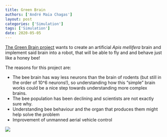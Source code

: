 ```yaml
---
title: Green Brain
authors: ['André Maia Chagas']
layout: post
categories: ['Simulation']
tags: ['Simulation']
date: 2020-05-05
---
```


[The Green Brain project](http://greenbrain.group.shef.ac.uk/) wants to create an artificial _Apis mellifera_ brain and implement said brain into a robot, that will be able to fly and and behave just like a honey bee!

The reasons for this project are:

* The bee brain has way less neurons than the brain of rodents (but still in the order of 10^6 neurons!), so understanding how this &#8220;simple&#8221; brain works could be a nice step towards understanding more complex brains.
* The bee population has been declining and scientists are not exactly sure why. 
* Understanding bee behaviour and the organ that produces them might help solve the problem
* Improvement of unmanned aerial vehicle control


![](http://greenbrain.group.shef.ac.uk/wp-content/uploads/2013/04/DSC_8958-1024x683.jpg)
